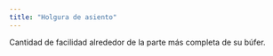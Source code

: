 ```yaml
---
title: "Holgura de asiento"
---
```


Cantidad de facilidad alrededor de la parte más completa de su búfer.




